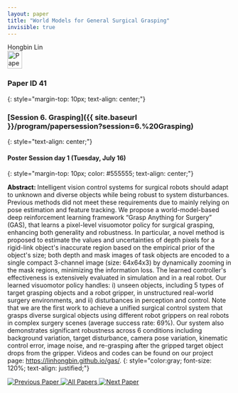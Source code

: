 ```yaml
---
layout: paper
title: "World Models for General Surgical Grasping"
invisible: true
---
```

<div class="paper-authors">
<div class="paper-author-box">
    <div class="paper-author-name">Hongbin Lin</div>
    <div class="paper-author-uni"></div>
</div>

</div><div class="paper-pdf">
                <div> <a href="https://enriquecoronadozu.github.io/rssproceedings2024/rss20/p041.pdf"><img src="{{ site.baseurl }}/images/paper_link.png" alt="Paper Website" width = "33"  height = "40"/></a> </div>
                </div>

### Paper ID 41
{: style="margin-top: 10px; text-align: center;"}

### [Session 6. Grasping]({{ site.baseurl }}/program/papersession?session=6.%20Grasping)
{: style="text-align: center;"}

#### Poster Session day 1 (Tuesday, July 16)
{: style="margin-top: 10px; color: #555555; text-align: center;"}

<b style="color: black;">Abstract: </b>Intelligent vision control systems for surgical robots should adapt to unknown and diverse objects while being robust to system disturbances. Previous methods did not meet these requirements due to mainly relying on pose estimation and feature tracking. We propose a world-model-based deep reinforcement learning framework “Grasp Anything for Surgery” (GAS), that learns a pixel-level visuomotor policy for surgical grasping, enhancing both generality and robustness. In particular, a novel method is proposed to estimate the values and uncertainties of depth pixels for a rigid-link object's inaccurate region based on the empirical prior of the object's size; both depth and mask images of task objects are encoded to a single compact 3-channel image (size: 64x64x3) by dynamically zooming in the mask regions, minimizing the information loss. The learned controller's effectiveness is extensively evaluated in simulation and in a real robot. Our learned visuomotor policy handles: i) unseen objects, including 5 types of target grasping objects and a robot gripper, in unstructured real-world surgery environments, and ii) disturbances in perception and control. 
  Note that we are the first work to achieve a unified surgical control system that grasps diverse surgical objects using different robot grippers on real robots in complex surgery scenes (average success rate: 69%). Our system also demonstrates significant robustness across 6 conditions including background variation, target disturbance, camera pose variation, kinematic control error, image noise, and re-grasping after the gripped target object drops from the gripper. Videos and codes can be found on our project page: https://linhongbin.github.io/gas/.
{: style="color:gray; font-size: 120%; text-align: justified;"}


<div class="paper-menu">
<a href="{{ site.baseurl }}/program/papers/040/"> <img src="{{ site.baseurl }}/images/previous_paper_icon.png" alt="Previous Paper" title="Previous Paper"/> </a>
<a href="{{ site.baseurl }}/program/papers"><img src="{{ site.baseurl }}/images/overview_icon.png" alt="All Papers" title="All Papers"/> </a>
<a href="{{ site.baseurl }}/program/papers/042/"> <img src="{{ site.baseurl }}/images/next_paper_icon.png" alt="Next Paper" title="Next Paper"/> </a>

</div>
